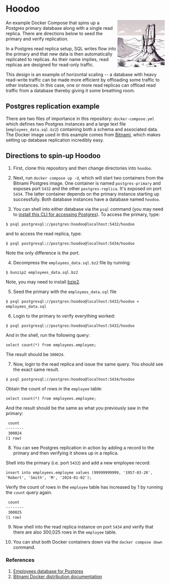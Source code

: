 
# Hoodoo 

<img src="img/logo.png" align="right"
     alt="Hoodoo logo" width="150" height="150">

An example Docker Compose that spins up a Postgres primary database along with a single 
read replica. There are directions below to seed the primary and verify replication. 

In a Postgres read replica setup, SQL writes flow into the primary and that new data is then automatically replicated to replicas. As their name implies, read replicas are designed for read-only traffic. 

This design is an example of horizontal scaling -- a database with heavy read-write traffic can be made more efficient by offloading some traffic to other instances. In this case, one or more read replicas can offload read traffic from a database thereby giving it some breathing room. 

## Postgres replication example

There are two files of importance in this repository: `docker-compose.yml` which defines two
Postgres instances and a large text file (`employees_data.sql.bz2`) containing both a schema and associated data. The Docker image used in this example comes from [Bitnami](https://hub.docker.com/r/bitnami/postgresql), which makes setting up 
database replication incredibly easy.  

## Directions to spin-up Hoodoo

1. First, clone this repository and then change directories into `hoodoo`. 

2. Next, run `docker compose up -d`, which will start two containers from the Bitnami Postgres image. One container is named `postgres-primary` and exposes port `5432` and the other `postgres-replica`. It's exposed on port `5434`. The latter container depends on the primary instance starting up successfully. Both database instances have a database named `hoodoo`.

3. You can shell into either database via the `psql` command (you may need to [install this CLI for accessing Postgres](https://www.timescale.com/blog/how-to-install-psql-on-mac-ubuntu-debian-windows/)). To access the primary, type:
```
$ psql postgresql://postgres:hoodoo@localhost:5432/hoodoo
``` 
and to access the read replica, type:
 
```
$ psql postgresql://postgres:hoodoo@localhost:5434/hoodoo
```

Note the only difference is the port. 

4. Decompress the `employees_data.sql.bz2` file by running:
```
$ bunzip2 employees_data.sql.bz2
```
Note, you may need to install [bzip2](https://en.wikipedia.org/wiki/Bzip2). 

5. Seed the primary with the `employees_data.sql` file
```
$ psql postgresql://postgres:hoodoo@localhost:5432/hoodoo < employees_data.sql

```

6. Login to the primary to verify everything worked: 
```
$ psql postgresql://postgres:hoodoo@localhost:5432/hoodoo
```
And in the shell, run the following query: 
```
select count(*) from employees.employee;
```
The result should be `300024`.

7. Now, login to the read replica and issue the same query. You should see the exact same result. 

```
$ psql postgresql://postgres:hoodoo@localhost:5434/hoodoo
```

Obtain the count of rows in the `employee` table: 
```
select count(*) from employees.employee;
```
And the result should be the same as what you previously saw in the primary: 

```
 count
--------
 300024
(1 row)
```

8. You can see Postgres replication in action by adding a record to the primary and then verifying it shows up in a replica. 

Shell into the primary (i.e. port `5432`) and add a new employee record: 

```
insert into employees.employee values (99999999999, '1957-03-20', 'Robert', 'Smith', 'M', '2024-01-02');
```

Verify the count of rows in the `employee` table has increased by 1 by running the `count` query again.

```
 count
--------
 300025
(1 row)
```

9. Now shell into the read replica instance on port `5434` and verify that there are also 300,025 rows in the `employee` table. 

10. You can shut both Docker containers down via the `docker compose down` command. 

### References

1. [Employees database for Postgres](https://github.com/h8/employees-database)
1. [Bitnami Docker distribution documentation](https://hub.docker.com/r/bitnami/postgresql)